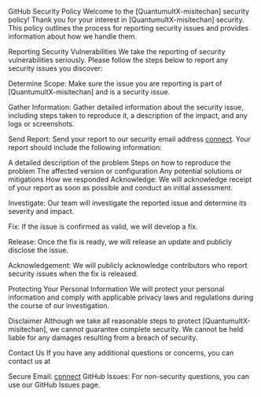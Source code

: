 GitHub Security Policy
Welcome to the [QuantumultX-misitechan] security policy!
Thank you for your interest in [QuantumultX-misitechan] security. This policy outlines the process for reporting security issues and provides information about how we handle them.

Reporting Security Vulnerabilities
We take the reporting of security vulnerabilities seriously. Please follow the steps below to report any security issues you discover:

Determine Scope: Make sure the issue you are reporting is part of [QuantumultX-misitechan] and is a security issue.

Gather Information: Gather detailed information about the security issue, including steps taken to reproduce it, a description of the impact, and any logs or screenshots.

Send Report: Send your report to our security email address [connect](mailto:security@chenjunf1147262614@gmail.com). Your report should include the following information:

A detailed description of the problem
Steps on how to reproduce the problem
The affected version or configuration
Any potential solutions or mitigations
How we responded
Acknowledge: We will acknowledge receipt of your report as soon as possible and conduct an initial assessment.

Investigate: Our team will investigate the reported issue and determine its severity and impact.

Fix: If the issue is confirmed as valid, we will develop a fix.

Release: Once the fix is ready, we will release an update and publicly disclose the issue.

Acknowledgement: We will publicly acknowledge contributors who report security issues when the fix is released.

Protecting Your Personal Information
We will protect your personal information and comply with applicable privacy laws and regulations during the course of our investigation.

Disclaimer
Although we take all reasonable steps to protect [QuantumultX-misitechan], we cannot guarantee complete security. We cannot be held liable for any damages resulting from a breach of security.

Contact Us
If you have any additional questions or concerns, you can contact us at

Secure Email: [connect](chenjunf1147262614@gmail.com)
GitHub Issues: For non-security questions, you can use our GitHub Issues page.

